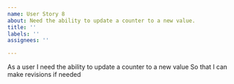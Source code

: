 ```yaml
---
name: User Story 8
about: Need the ability to update a counter to a new value.
title: ''
labels: ''
assignees: ''

---
```


As a user
I need the ability to update a counter to a new value
So that I can make revisions if needed
